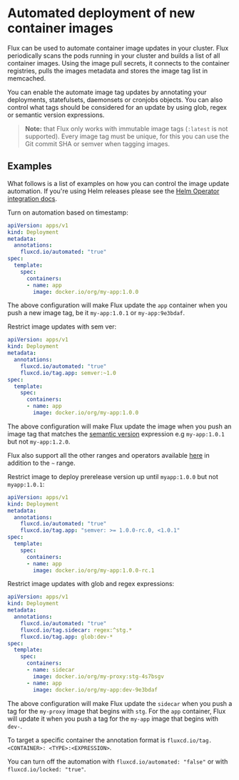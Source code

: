 # Automated deployment of new container images

Flux can be used to automate container image updates in your cluster.
Flux periodically scans the pods running in your cluster and builds a list of all container images.
Using the image pull secrets, it connects to the container registries, pulls the images metadata
and stores the image tag list in memcached.

You can enable the automate image tag updates by annotating your deployments, statefulsets,
daemonsets or cronjobs objects. You can also control what tags should be considered for an
update by using glob, regex or semantic version expressions.

> **Note:** that Flux only works with immutable image tags (`:latest` is not supported).
Every image tag must be unique, for this you can use the Git commit SHA or semver when tagging images.

## Examples

What follows is a list of examples on how you can control the image update automation. If you're using Helm releases 
please see the [Helm Operator integration docs](helm-operator-integration.md).

Turn on automation based on timestamp:

```yaml
apiVersion: apps/v1
kind: Deployment
metadata:
  annotations:
    fluxcd.io/automated: "true"
spec:
  template:
    spec:
      containers:
      - name: app
        image: docker.io/org/my-app:1.0.0
```

The above configuration will make Flux update the `app` container when you push
a new image tag, be it `my-app:1.0.1` or `my-app:9e3bdaf`.

Restrict image updates with sem ver:

```yaml
apiVersion: apps/v1
kind: Deployment
metadata:
  annotations:
    fluxcd.io/automated: "true"
    fluxcd.io/tag.app: semver:~1.0
spec:
  template:
    spec:
      containers:
      - name: app
        image: docker.io/org/my-app:1.0.0
```

The above configuration will make Flux update the image when you push
an image tag that matches the [semantic version](https://semver.org/)
expression e.g `my-app:1.0.1` but not `my-app:1.2.0`. 

Flux also support all the other ranges and operators available [here](https://github.com/Masterminds/semver) in addition to the `~` range.

Restrict image to deploy prerelease version up until `myapp:1.0.0` but not `myapp:1.0.1`:

```yaml
apiVersion: apps/v1
kind: Deployment
metadata:
  annotations:
    fluxcd.io/automated: "true"
    fluxcd.io/tag.app: "semver: >= 1.0.0-rc.0, <1.0.1"
spec:
  template:
    spec:
      containers:
      - name: app
        image: docker.io/org/my-app:1.0.0-rc.1
```

Restrict image updates with glob and regex expressions:

```yaml
apiVersion: apps/v1
kind: Deployment
metadata:
  annotations:
    fluxcd.io/automated: "true"
    fluxcd.io/tag.sidecar: regex:^stg.*
    fluxcd.io/tag.app: glob:dev-*
spec:
  template:
    spec:
      containers:
      - name: sidecar
        image: docker.io/org/my-proxy:stg-4s7bsgv
      - name: app
        image: docker.io/org/my-app:dev-9e3bdaf
```

The above configuration will make Flux update the `sidecar` when you push
a tag for the `my-proxy` image that begins with `stg`.
For the `app` container, Flux will update it when you push a tag for the
`my-app` image that begins with `dev-`.

To target a specific container the annotation format is `fluxcd.io/tag.<CONTAINER>: <TYPE>:<EXPRESSION>`.

You can turn off the automation with `fluxcd.io/automated: "false"` or with `fluxcd.io/locked: "true"`.


